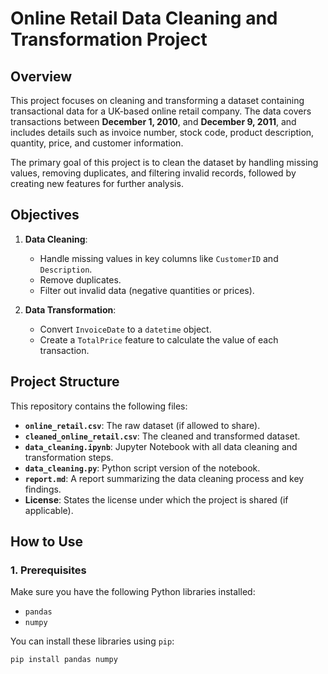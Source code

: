 # Online Retail Data Cleaning and Transformation Project

## Overview
This project focuses on cleaning and transforming a dataset containing transactional data for a UK-based online retail company. The data covers transactions between **December 1, 2010**, and **December 9, 2011**, and includes details such as invoice number, stock code, product description, quantity, price, and customer information.

The primary goal of this project is to clean the dataset by handling missing values, removing duplicates, and filtering invalid records, followed by creating new features for further analysis.

## Objectives
1. **Data Cleaning**: 
   - Handle missing values in key columns like `CustomerID` and `Description`.
   - Remove duplicates.
   - Filter out invalid data (negative quantities or prices).
   
2. **Data Transformation**:
   - Convert `InvoiceDate` to a `datetime` object.
   - Create a `TotalPrice` feature to calculate the value of each transaction.

## Project Structure
This repository contains the following files:

- **`online_retail.csv`**: The raw dataset (if allowed to share).
- **`cleaned_online_retail.csv`**: The cleaned and transformed dataset.
- **`data_cleaning.ipynb`**: Jupyter Notebook with all data cleaning and transformation steps.
- **`data_cleaning.py`**: Python script version of the notebook.
- **`report.md`**: A report summarizing the data cleaning process and key findings.
- **License**: States the license under which the project is shared (if applicable).



## How to Use

### 1. Prerequisites
Make sure you have the following Python libraries installed:
- `pandas`
- `numpy`

You can install these libraries using `pip`:
```bash
pip install pandas numpy
